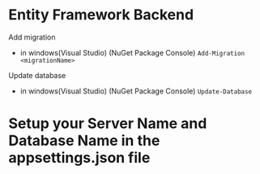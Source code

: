 # Entity Framework Backend
Add migration 
-   in windows(Visual Studio) (NuGet Package Console) `Add-Migration <migrationName>`

Update database 
-   in windows(Visual Studio) (NuGet Package Console) `Update-Database`



# Setup your Server Name and Database Name in the appsettings.json file
